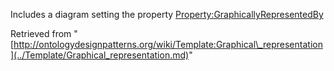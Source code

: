 Includes a diagram setting the property [Property:GraphicallyRepresentedBy](../Property/GraphicallyRepresentedBy.md "Property:GraphicallyRepresentedBy")





Retrieved from "[http://ontologydesignpatterns.org/wiki/Template:Graphical\_representation](../Template/Graphical_representation.md)"